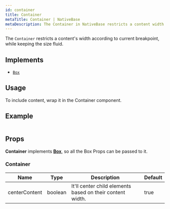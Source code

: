 ```yaml
---
id: container
title: Container
metaTitle: Container | NativeBase
metaDescription: The Container in NativeBase restricts a content width according to the current breakpoint while keeping the size fluid. More on Container usage with examples.
---
```


The `Container` restricts a content's width according to current breakpoint, while keeping the size fluid.

## Implements

- [`Box`](box.md)

## Usage

To include content, wrap it in the Container component.

## Example

```ComponentSnackPlayer path=components,composites,Container,usage.tsx

```

## Props

**Container** implements **[Box](box.md)**, so all the Box Props can be passed to it.

### Container

| Name          | Type    | Description                                               | Default |
| ------------- | ------- | --------------------------------------------------------- | ------- |
| centerContent | boolean | It'll center child elements based on their content width. | true    |
